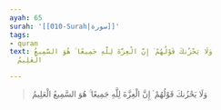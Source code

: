 ```yaml
---
ayah: 65
surah: '[[010-Surah|سورة]]'
tags:
- quran
text: وَلَا يَحْزُنكَ قَوْلُهُمْ ۘ إِنَّ الْعِزَّةَ لِلَّهِ جَمِيعًا ۚ هُوَ السَّمِيعُ
  الْعَلِيمُ

---
```

> وَلَا يَحْزُنكَ قَوْلُهُمْ ۘ إِنَّ الْعِزَّةَ لِلَّهِ جَمِيعًا ۚ هُوَ السَّمِيعُ الْعَلِيمُ
